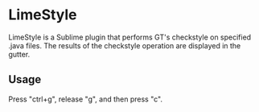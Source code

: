 # LimeStyle
LimeStyle is a Sublime plugin that performs GT's checkstyle on specified .java
files. The results of the checkstyle operation are displayed in the gutter.

## Usage
Press "ctrl+g", release "g", and then press "c".
